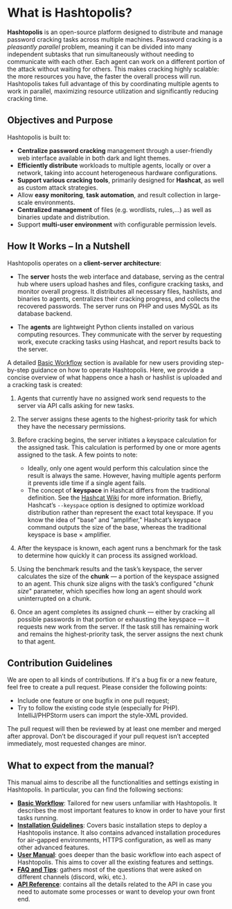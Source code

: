 # What is Hashtopolis?

**Hashtopolis** is an open-source platform designed to distribute and manage password cracking tasks across multiple machines. 
Password cracking is a *pleasantly parallel* problem, meaning it can be divided into many independent subtasks that run simultaneously without needing to communicate with each other. Each agent can work on a different portion of the attack without waiting for others. This makes cracking highly scalable: the more resources you have, the faster the overall process will run. Hashtopolis takes full advantage of this by coordinating multiple agents to work in parallel, maximizing resource utilization and significantly reducing cracking time.

## Objectives and Purpose

Hashtopolis is built to:

- **Centralize password cracking** management through a user-friendly web interface available in both dark and light themes.
- **Efficiently distribute** workloads to multiple agents, locally or over a network, taking into account heterogeneous hardware configurations.
- **Support various cracking tools**, primarily designed for **Hashcat**, as well as custom attack strategies.
- Allow **easy monitoring**, **task automation**, and result collection in large-scale environments.
- **Centralized management** of files (e.g. wordlists, rules,...) as well as binaries update and distribution.
- Support **multi-user environment** with configurable permission levels.


## How It Works – In a Nutshell

Hashtopolis operates on a **client-server architecture**:

- The **server** hosts the web interface and database, serving as the central hub where users upload hashes and files, configure cracking tasks, and monitor overall progress. It distributes all necessary files, hashlists, and binaries to agents, centralizes their cracking progress, and collects the recovered passwords. The server runs on PHP and uses MySQL as its database backend.

- The **agents** are lightweight Python clients installed on various computing resources. They communicate with the server by requesting work, execute cracking tasks using Hashcat, and report results back to the server.

A detailed [Basic Workflow](./user_manual/basic_workflow.md) section is available for new users providing step-by-step guidance on how to operate Hashtopolis. Here, we provide a concise overview of what happens once a hash or hashlist is uploaded and a cracking task is created:

1. Agents that currently have no assigned work send requests to the server via API calls asking for new tasks.

2. The server assigns these agents to the highest-priority task for which they have the necessary permissions.

3. Before cracking begins, the server initiates a keyspace calculation for the assigned task. This calculation is performed by one or more agents assigned to the task. A few points to note:
    - Ideally, only one agent would perform this calculation since the result is always the same. However, having multiple agents perform it prevents idle time if a single agent fails.
    - The concept of **keyspace** in Hashcat differs from the traditional definition. See the [Hashcat Wiki](https://hashcat.net/wiki/doku.php?id=frequently_asked_questions#what_is_a_keyspace) for more information.
    Briefly, Hashcat’s `--keyspace` option is designed to optimize workload distribution rather than represent the exact total keyspace. If you know the idea of "base" and "amplifier," Hashcat’s keyspace command outputs the size of the base, whereas the traditional keyspace is base × amplifier.

4. After the keyspace is known, each agent runs a benchmark for the task to determine how quickly it can process its assigned workload.

5. Using the benchmark results and the task’s keyspace, the server calculates the size of the **chunk** — a portion of the keyspace assigned to an agent. This chunk size aligns with the task’s configured "*chunk size*" parameter, which specifies how long an agent should work uninterrupted on a chunk.

6. Once an agent completes its assigned chunk — either by cracking all possible passwords in that portion or exhausting the keyspace — it requests new work from the server. If the task still has remaining work and remains the highest-priority task, the server assigns the next chunk to that agent.

## Contribution Guidelines
We are open to all kinds of contributions. If it's a bug fix or a new feature, feel free to create a pull request. Please consider the following points:

- Include one feature or one bugfix in one pull request;
- Try to follow the existing code style (especially for PHP). IntelliJ/PHPStorm users can import the style-XML provided.

The pull request will then be reviewed by at least one member and merged after approval. Don’t be discouraged if your pull request isn’t accepted immediately, most requested changes are minor.


## What to expect from the manual?

This manual aims to describe all the functionalities and settings existing in Hashtopolis. In particular, you can find the following sections:

- [**Basic Workflow**](./user_manual/basic_workflow.md): Tailored for new users unfamiliar with Hashtopolis. It describes the most important features to know in order to have your first tasks running.
- [**Installation Guidelines**](./installation_guidelines/basic_install.md): Covers basic installation steps to deploy a Hashtopolis instance. It also contains advanced installation procedures for air-gapped environments, HTTPS configuration, as well as many other advanced features.
- [**User Manual**](./user_manual/agents.md): goes deeper than the basic workflow into each aspect of Hashtopolis. This aims to cover all the existing features and settings. 
- [**FAQ and Tips**](./faq_tips/faq.md): gathers most of the questions that were asked on different channels (discord, wiki, etc.).
- [**API Reference**](./api.md): contains all the details related to the API in case you need to automate some processes or want to develop your own front end.
